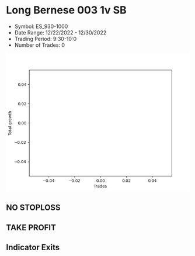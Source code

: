 # Long Bernese 003 1v SB 
- Symbol: ES_930-1000
- Date Range: 12/22/2022 - 12/30/2022
- Trading Period: 9:30-10:0
- Number of Trades: 0

![Plot](LongBernese0031vSBES_930-1000.png)
## NO STOPLOSS














## TAKE PROFIT











## Indicator Exits

